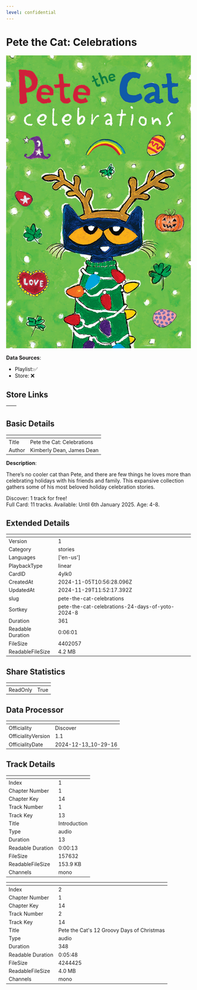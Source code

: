 ```yaml
---
level: confidential
---
```

# Pete the Cat: Celebrations 

![card_[4ylk0].png](../../img/cards/card_[4ylk0].png)

**Data Sources**: 

- Playlist:✅
- Store: ❌


## Store Links

| <!-- --> | <!-- --> |
| - | - |


## Basic Details

| <!-- --> | <!-- --> |
| - | - |
| Title | Pete the Cat: Celebrations  |
| Author | Kimberly Dean, James Dean |

**Description**:

There’s no cooler cat than Pete, and there are few things he loves more than celebrating holidays with his friends and family. This expansive collection gathers some of his most beloved holiday celebration stories. 

Discover: 1 track for free!  
Full Card: 11 tracks. 
Available: Until 6th January 2025. 
Age: 4-8.


## Extended Details

| <!-- --> | <!-- --> |
| - | - |
| Version | 1 |
| Category | stories |
| Languages | ['en-us'] |
| PlaybackType | linear |
| CardID | 4ylk0 |
| CreatedAt | 2024-11-05T10:56:28.096Z |
| UpdatedAt | 2024-11-29T11:52:17.392Z |
| slug | pete-the-cat-celebrations |
| Sortkey | pete-the-cat-celebrations-24-days-of-yoto-2024-8 |
| Duration | 361 |
| Readable Duration | 0:06:01 |
| FileSize | 4402057 |
| ReadableFileSize | 4.2 MB |


## Share Statistics

| <!-- --> | <!-- --> |
| - | - |
| ReadOnly | True |


## Data Processor

| <!-- --> | <!-- --> |
| - | - |
| Officiality | Discover
| OfficialityVersion | 1.1
| OfficialityDate | 2024-12-13_10-29-16


## Track Details

| <!-- --> | <!-- --> |
| - | - |
| Index | 1 |
| Chapter Number | 1 |
| Chapter Key | 14 |
| Track Number | 1 |
| Track Key | 13 |
| Title | Introduction |
| Type | audio |
| Duration | 13 |
| Readable Duration | 0:00:13 |
| FileSize | 157632 |
| ReadableFileSize | 153.9 KB |
| Channels | mono |

| <!-- --> | <!-- --> |
| - | - |
| Index | 2 |
| Chapter Number | 1 |
| Chapter Key | 14 |
| Track Number | 2 |
| Track Key | 14 |
| Title | Pete the Cat's 12 Groovy Days of Christmas |
| Type | audio |
| Duration | 348 |
| Readable Duration | 0:05:48 |
| FileSize | 4244425 |
| ReadableFileSize | 4.0 MB |
| Channels | mono |

